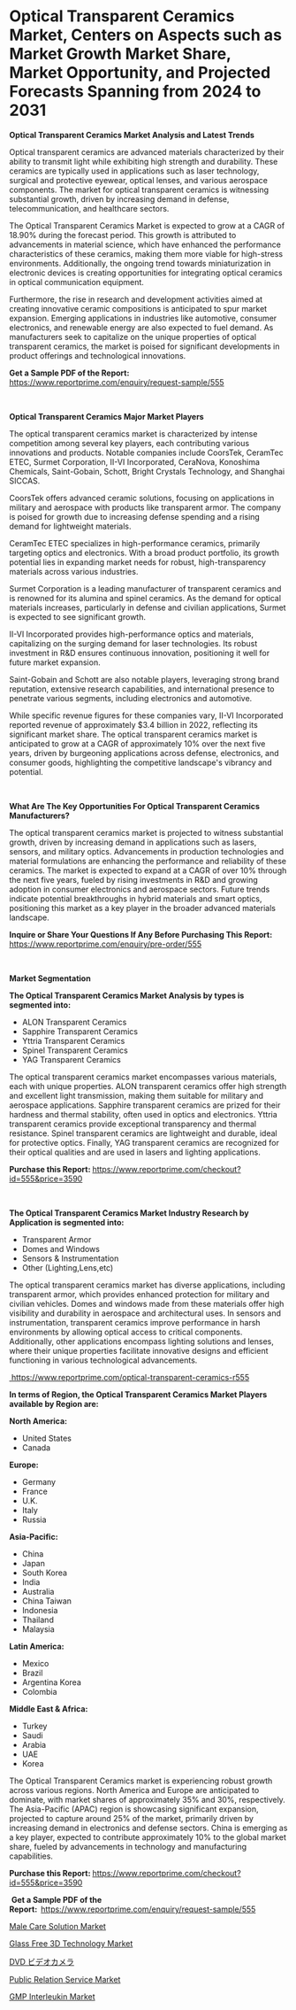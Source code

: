 <p><h1>Optical Transparent Ceramics Market, Centers on Aspects such as Market Growth Market Share, Market Opportunity, and Projected Forecasts Spanning from 2024 to 2031</h1></p><p><strong>Optical Transparent Ceramics Market Analysis and Latest Trends</strong></p>
<p><p>Optical transparent ceramics are advanced materials characterized by their ability to transmit light while exhibiting high strength and durability. These ceramics are typically used in applications such as laser technology, surgical and protective eyewear, optical lenses, and various aerospace components. The market for optical transparent ceramics is witnessing substantial growth, driven by increasing demand in defense, telecommunication, and healthcare sectors.</p><p>The Optical Transparent Ceramics Market is expected to grow at a CAGR of 18.90% during the forecast period. This growth is attributed to advancements in material science, which have enhanced the performance characteristics of these ceramics, making them more viable for high-stress environments. Additionally, the ongoing trend towards miniaturization in electronic devices is creating opportunities for integrating optical ceramics in optical communication equipment.</p><p>Furthermore, the rise in research and development activities aimed at creating innovative ceramic compositions is anticipated to spur market expansion. Emerging applications in industries like automotive, consumer electronics, and renewable energy are also expected to fuel demand. As manufacturers seek to capitalize on the unique properties of optical transparent ceramics, the market is poised for significant developments in product offerings and technological innovations.</p></p>
<p><strong>Get a Sample PDF of the Report:&nbsp;</strong> <a href="https://www.reportprime.com/enquiry/request-sample/555">https://www.reportprime.com/enquiry/request-sample/555</a></p>
<p>&nbsp;</p>
<p><strong>Optical Transparent Ceramics Major Market Players</strong></p>
<p><p>The optical transparent ceramics market is characterized by intense competition among several key players, each contributing various innovations and products. Notable companies include CoorsTek, CeramTec ETEC, Surmet Corporation, II-VI Incorporated, CeraNova, Konoshima Chemicals, Saint-Gobain, Schott, Bright Crystals Technology, and Shanghai SICCAS.</p><p>CoorsTek offers advanced ceramic solutions, focusing on applications in military and aerospace with products like transparent armor. The company is poised for growth due to increasing defense spending and a rising demand for lightweight materials. </p><p>CeramTec ETEC specializes in high-performance ceramics, primarily targeting optics and electronics. With a broad product portfolio, its growth potential lies in expanding market needs for robust, high-transparency materials across various industries.</p><p>Surmet Corporation is a leading manufacturer of transparent ceramics and is renowned for its alumina and spinel ceramics. As the demand for optical materials increases, particularly in defense and civilian applications, Surmet is expected to see significant growth.</p><p>II-VI Incorporated provides high-performance optics and materials, capitalizing on the surging demand for laser technologies. Its robust investment in R&D ensures continuous innovation, positioning it well for future market expansion.</p><p>Saint-Gobain and Schott are also notable players, leveraging strong brand reputation, extensive research capabilities, and international presence to penetrate various segments, including electronics and automotive.</p><p>While specific revenue figures for these companies vary, II-VI Incorporated reported revenue of approximately $3.4 billion in 2022, reflecting its significant market share. The optical transparent ceramics market is anticipated to grow at a CAGR of approximately 10% over the next five years, driven by burgeoning applications across defense, electronics, and consumer goods, highlighting the competitive landscape's vibrancy and potential.</p></p>
<p>&nbsp;</p>
<p><strong>What Are The Key Opportunities For Optical Transparent Ceramics Manufacturers?</strong></p>
<p><p>The optical transparent ceramics market is projected to witness substantial growth, driven by increasing demand in applications such as lasers, sensors, and military optics. Advancements in production technologies and material formulations are enhancing the performance and reliability of these ceramics. The market is expected to expand at a CAGR of over 10% through the next five years, fueled by rising investments in R&D and growing adoption in consumer electronics and aerospace sectors. Future trends indicate potential breakthroughs in hybrid materials and smart optics, positioning this market as a key player in the broader advanced materials landscape.</p></p>
<p><strong>Inquire or Share Your Questions If Any Before Purchasing This Report:</strong> <a href="https://www.reportprime.com/enquiry/pre-order/555">https://www.reportprime.com/enquiry/pre-order/555</a></p>
<p>&nbsp;</p>
<p><strong>Market Segmentation</strong></p>
<p><strong>The Optical Transparent Ceramics Market Analysis by types is segmented into:</strong></p>
<p><ul><li>ALON Transparent Ceramics</li><li>Sapphire Transparent Ceramics</li><li>Yttria Transparent Ceramics</li><li>Spinel Transparent Ceramics</li><li>YAG Transparent Ceramics</li></ul></p>
<p><p>The optical transparent ceramics market encompasses various materials, each with unique properties. ALON transparent ceramics offer high strength and excellent light transmission, making them suitable for military and aerospace applications. Sapphire transparent ceramics are prized for their hardness and thermal stability, often used in optics and electronics. Yttria transparent ceramics provide exceptional transparency and thermal resistance. Spinel transparent ceramics are lightweight and durable, ideal for protective optics. Finally, YAG transparent ceramics are recognized for their optical qualities and are used in lasers and lighting applications.</p></p>
<p><strong>Purchase this Report:&nbsp;</strong><a href="https://www.reportprime.com/checkout?id=555&price=3590">https://www.reportprime.com/checkout?id=555&price=3590</a></p>
<p>&nbsp;</p>
<p><strong>The Optical Transparent Ceramics Market Industry Research by Application is segmented into:</strong></p>
<p><ul><li>Transparent Armor</li><li>Domes and Windows</li><li>Sensors & Instrumentation</li><li>Other (Lighting,Lens,etc)</li></ul></p>
<p><p>The optical transparent ceramics market has diverse applications, including transparent armor, which provides enhanced protection for military and civilian vehicles. Domes and windows made from these materials offer high visibility and durability in aerospace and architectural uses. In sensors and instrumentation, transparent ceramics improve performance in harsh environments by allowing optical access to critical components. Additionally, other applications encompass lighting solutions and lenses, where their unique properties facilitate innovative designs and efficient functioning in various technological advancements.</p></p>
<p><a href="https://www.reportprime.com/optical-transparent-ceramics-r555">&nbsp;https://www.reportprime.com/optical-transparent-ceramics-r555</a></p>
<p><strong>In terms of Region, the Optical Transparent Ceramics Market Players available by Region are:</strong></p>
<p>
    <p> <strong> North America: </strong>
        <ul>
            <li>United States</li>
            <li>Canada</li>
        </ul>
        </p> 
    <p> <strong> Europe: </strong>
        <ul>
            <li>Germany</li>
            <li>France</li>
            <li>U.K.</li>
            <li>Italy</li>
            <li>Russia</li>
        </ul>
        </p> 
    <p> <strong> Asia-Pacific: </strong>
        <ul>
            <li>China</li>
            <li>Japan</li>
            <li>South Korea</li>
            <li>India</li>
            <li>Australia</li>
            <li>China Taiwan</li>
            <li>Indonesia</li>
            <li>Thailand</li>
            <li>Malaysia</li>
        </ul>
        </p> 
    <p> <strong> Latin America: </strong>
        <ul>
            <li>Mexico</li>
            <li>Brazil</li>
            <li>Argentina Korea</li>
            <li>Colombia</li>
        </ul>
        </p> 
    <p> <strong> Middle East & Africa: </strong>
        <ul>
            <li>Turkey</li>
            <li>Saudi</li>
            <li>Arabia</li>
            <li>UAE</li>
            <li>Korea</li>
        </ul>
    </p>
    </p>
<p><p>The Optical Transparent Ceramics market is experiencing robust growth across various regions. North America and Europe are anticipated to dominate, with market shares of approximately 35% and 30%, respectively. The Asia-Pacific (APAC) region is showcasing significant expansion, projected to capture around 25% of the market, primarily driven by increasing demand in electronics and defense sectors. China is emerging as a key player, expected to contribute approximately 10% to the global market share, fueled by advancements in technology and manufacturing capabilities.</p></p>
<p><strong>Purchase this Report: </strong><a href="https://www.reportprime.com/checkout?id=555&price=3590">https://www.reportprime.com/checkout?id=555&price=3590</a></p>
<p>&nbsp;<strong>Get a Sample PDF of the Report:&nbsp;&nbsp;</strong><a href="https://www.reportprime.com/enquiry/request-sample/555">https://www.reportprime.com/enquiry/request-sample/555</a></p>
<p><strong></strong></p>
<p><p><a href="https://www.linkedin.com/pulse/global-male-care-solution-market-product-type-application-region-c1jbf?trackingId=yVaUfcc0RhmruiFje1tcMA%3D%3D">Male Care Solution Market</a></p><p><a href="https://medium.com/@esmeraldaezzy1561/strategic-market-insights-navigating-the-global-glass-free-3d-technology-market-landscape-612edc18763d">Glass Free 3D Technology Market</a></p><p><a href="https://medium.com/@lenorakris2023/%E5%B8%82%E5%A0%B4%E4%BA%88%E6%B8%AC%E3%81%AE%E5%A4%89%E5%8C%96-%E3%82%B0%E3%83%AD%E3%83%BC%E3%83%90%E3%83%ABdvd%E3%82%AB%E3%83%A0%E3%82%B3%E3%83%BC%E3%83%80%E3%83%BC%E5%B8%82%E5%A0%B4%E3%81%AE%E5%8B%95%E5%90%91%E3%81%A8%E4%BB%8A%E5%BE%8C%E3%81%AE%E3%83%88%E3%83%AC%E3%83%B3%E3%83%89-2024%E5%B9%B4-2031%E5%B9%B4-386810e57a1b">DVD ビデオカメラ</a></p><p><a href="https://medium.com/@esmeraldaezzy1561/public-relation-service-market-size-share-analysis-growth-trends-forecast-2024-2031-0a9898445a12">Public Relation Service Market</a></p><p><a href="https://issuu.com/reportprime-2/docs/gmp-interleukin-market-size-2030.pp_02016a91b31e05">GMP Interleukin Market</a></p></p>